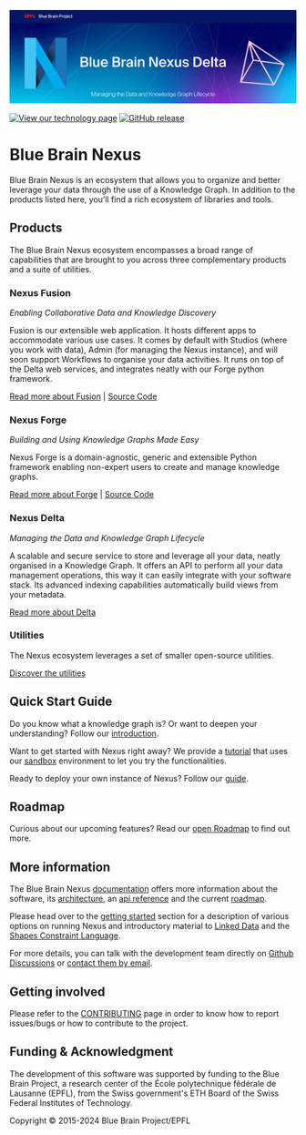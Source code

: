 <p align="center"><img src="docs/src/main/paradox/assets/img/Blue-Brain-Nexus-Delta-Github-Banner.jpg"/></p>

[![View our technology page](https://img.shields.io/badge/technology-Nexus-03ABE9.svg)](https://bluebrainnexus.io/)
[![GitHub release](https://img.shields.io/github/release/BlueBrain/nexus.svg)](https://github.com/BlueBrain/nexus/releases/tag/v1.8.0)

# Blue Brain Nexus

Blue Brain Nexus is an ecosystem that allows you to organize and better leverage your data through the use of a Knowledge Graph. In addition to the products listed here, you’ll find a rich ecosystem of libraries and tools.

## Products

The Blue Brain Nexus ecosystem encompasses a broad range of capabilities that are brought to you across three complementary products and a suite of utilities.

### Nexus Fusion

*Enabling Collaborative Data and Knowledge Discovery*

Fusion is our extensible web application. It hosts different apps to accommodate various use cases. It comes by default with Studios (where you work with data), Admin (for managing the Nexus instance), and will soon support Workflows to organise your data activities. It runs on top of the Delta web services, and integrates neatly with our Forge python framework.

[Read more about Fusion](https://bluebrainnexus.io/docs/fusion/index.html) | [Source Code](https://github.com/BlueBrain/nexus-web)

### Nexus Forge

*Building and Using Knowledge Graphs Made Easy*

Nexus Forge is a domain-agnostic, generic and extensible Python framework enabling non-expert users to create and manage knowledge graphs.

[Read more about Forge](https://bluebrainnexus.io/docs/forge.html) | [Source Code](https://github.com/BlueBrain/nexus-forge)


### Nexus Delta

*Managing the Data and Knowledge Graph Lifecycle*

A scalable and secure service to store and leverage all your data, neatly organised in a Knowledge Graph. It offers an API to perform all your data management operations, this way it can easily integrate with your software stack. Its advanced indexing capabilities automatically build views from your metadata.

[Read more about Delta](https://bluebrainnexus.io/docs/delta/index.html)

### Utilities

The Nexus ecosystem leverages a set of smaller open-source utilities.

[Discover the utilities](https://bluebrainnexus.io/docs/utilities/index.html)

## Quick Start Guide

Do you know what a knowledge graph is? Or want to deepen your understanding? Follow our [introduction](https://bluebrainnexus.io/docs/getting-started/understanding-knowledge-graphs.html).

Want to get started with Nexus right away? We provide a [tutorial](https://bluebrainnexus.io/docs/getting-started/try-nexus.html) that uses our [sandbox](https://sandbox.bluebrainnexus.io/) environment to let you try the functionalities.

Ready to deploy your own instance of Nexus? Follow our [guide](https://bluebrainnexus.io/docs/getting-started/running-nexus/index.html).

## Roadmap

Curious about our upcoming features? Read our [open Roadmap](https://bluebrainnexus.io/docs/roadmap.html) to find out more.

## More information

The Blue Brain Nexus [documentation] offers more information about the software, its [architecture], an [api reference]
and the current [roadmap].

Please head over to the [getting started] section for a description of various options on running Nexus and
introductory material to [Linked Data] and the [Shapes Constraint Language].

For more details, you can talk with the development team directly on [Github Discussions] or [contact them by email][nexus-team-email].

[architecture]: https://bluebrainnexus.io/docs/delta/architecture.html
[documentation]: https://bluebrainnexus.io/docs/
[components]: https://bluebrainnexus.io/docs/index.html#nexus-components
[getting started]: https://bluebrainnexus.io/docs/getting-started/index.html
[api reference]: https://bluebrainnexus.io/docs/delta/api/index.html
[roadmap]: https://bluebrainnexus.io/docs/roadmap.html
[Linked Data]: https://www.w3.org/standards/semanticweb/data
[Shapes Constraint Language]: https://www.w3.org/TR/shacl/
[nexus-team-email]: mailto:bbp-nexus-support@groupes.epfl.ch
[Github Discussions]: https://github.com/BlueBrain/nexus/discussions

## Getting involved

Please refer to the [CONTRIBUTING](CONTRIBUTING.md) page in order to know how to report issues/bugs or how to contribute to the project.

## Funding & Acknowledgment

The development of this software was supported by funding to the Blue Brain Project, a research center of the École polytechnique fédérale de
Lausanne (EPFL), from the Swiss government's ETH Board of the Swiss Federal Institutes of Technology.

Copyright © 2015-2024 Blue Brain Project/EPFL

